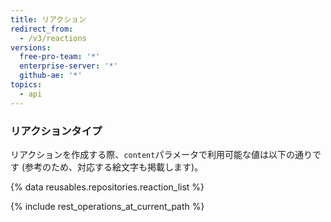 ```yaml
---
title: リアクション
redirect_from:
  - /v3/reactions
versions:
  free-pro-team: '*'
  enterprise-server: '*'
  github-ae: '*'
topics:
  - api
---
```


### リアクションタイプ

リアクションを作成する際、`content`パラメータで利用可能な値は以下の通りです (参考のため、対応する絵文字も掲載します)。

{% data reusables.repositories.reaction_list %}

{% include rest_operations_at_current_path %}
